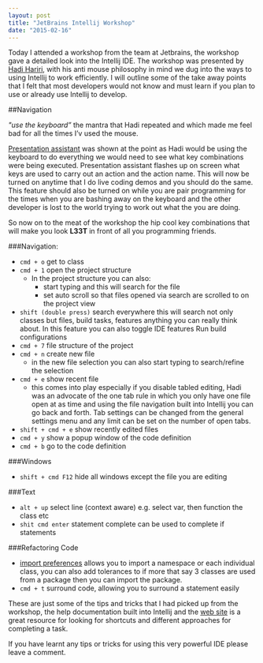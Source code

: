 ```yaml
---
layout: post
title: "JetBrains Intellij Workshop"
date: "2015-02-16"
---
```


Today I attended a workshop from the team at Jetbrains, the workshop gave a detailed look into the Intellij IDE. The workshop was presented by [Hadi Hariri](http://hadihariri.com/), with his anti mouse philosophy in mind we dug into the ways to using Intellij to work efficiently. I will outline some of the take away points that I felt that most developers would not know and must learn if you plan to use or already use Intellij to develop.

##Navigation

*"use the keyboard”* the mantra that Hadi repeated and which made me feel bad for all the times I’v used the mouse.

[Presentation assistant](https://plugins.jetbrains.com/plugin/7345?pr=idea) was shown at the point as Hadi would be using the keyboard to do everything we would need to see what key combinations were being executed. Presentation assistant flashes up on screen what keys are used to carry out an action and the action name. This will now be turned on anytime that I do live coding demos and you should do the same. This feature should also be turned on while you are pair programming for the times when you are bashing away on the keyboard and the other developer is lost to the world trying to work out what the you are doing.

So now on to the meat of the workshop the hip cool key combinations that will make you look **L33T** in front of all you programming friends.  

###Navigation:
- ```cmd + o``` get to class
- ```cmd + 1``` open the project structure  
  - In the project structure you can also:
    - start typing and this will search for the file
    - set auto scroll so that files opened via search are scrolled to on the project view
- ```shift (double press)``` search everywhere this will search not only classes but files, build tasks, features anything you can really think about.
In this feature you can also toggle IDE features
Run build configurations
- ```cmd + 7``` file structure of the project
- ```cmd + n``` create new file
  - in the new file selection you can also start typing to search/refine the selection
- ```cmd + e``` show recent file
  - this comes into play especially if you disable tabled editing, Hadi was an advocate of the one tab rule in which you only have one file open at as time and using the file navigation built into Intellij you can go back and forth. Tab settings can be changed from the general settings menu and any limit can be set on the number of open tabs.
- ```shift + cmd + e``` show recently edited files
- ```cmd + y``` show a popup window of the code definition
- ```cmd + b``` go to the code definition

###Windows
- ```shift + cmd F12``` hide all windows except the file you are editing

###Text
- ```alt + up``` select line (context aware) e.g. select var, then function the class etc
- ```shit cmd enter``` statement complete can be used to complete if statements

###Refactoring Code  
- [import preferences](https://www.jetbrains.com/idea/help/optimizing-imports.html) allows you to import a namespace or each individual class, you can also add tolerances to if more that say 3 classes are used from a package then you can import the package.
- ```cmd + t``` surround code, allowing you to surround a statement easily

These are just some of the tips and tricks that I had picked up from the workshop, the help documentation built into Intellij and the [web site](https://www.jetbrains.com/idea/help/intellij-idea.html) is a great resource for looking for shortcuts and different approaches for completing a task. 

If you have learnt any tips or tricks for using this very powerful IDE please leave a comment.
